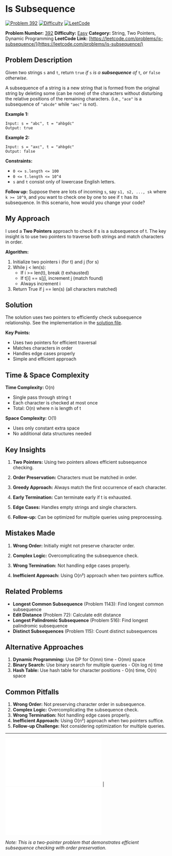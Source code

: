 # Is Subsequence

[![Problem 392](https://img.shields.io/badge/Problem-392-blue?style=for-the-badge&logo=leetcode)](https://leetcode.com/problems/is-subsequence/)
[![Difficulty](https://img.shields.io/badge/Difficulty-Easy-green?style=for-the-badge)](https://leetcode.com/problemset/?difficulty=EASY)
[![LeetCode](https://img.shields.io/badge/LeetCode-View%20Problem-orange?style=for-the-badge&logo=leetcode)](https://leetcode.com/problems/is-subsequence/)

**Problem Number:** [392](https://leetcode.com/problems/is-subsequence/)
**Difficulty:** [Easy](https://leetcode.com/problemset/?difficulty=EASY)
**Category:** String, Two Pointers, Dynamic Programming
**LeetCode Link:** [https://leetcode.com/problems/is-subsequence/](https://leetcode.com/problems/is-subsequence/)

## Problem Description

Given two strings `s` and `t`, return `true` *if* `s` *is a **subsequence** of* `t`*, or* `false` *otherwise*.

A subsequence of a string is a new string that is formed from the original string by deleting some (can be none) of the characters without disturbing the relative positions of the remaining characters. (i.e., `"ace"` is a subsequence of `"abcde"` while `"aec"` is not).

**Example 1:**
```
Input: s = "abc", t = "ahbgdc"
Output: true
```

**Example 2:**
```
Input: s = "axc", t = "ahbgdc"
Output: false
```

**Constraints:**
- `0 <= s.length <= 100`
- `0 <= t.length <= 10^4`
- `s` and `t` consist only of lowercase English letters.

**Follow up:** Suppose there are lots of incoming `s`, say `s1, s2, ..., sk` where `k >= 10^9`, and you want to check one by one to see if `t` has its subsequence. In this scenario, how would you change your code?

## My Approach

I used a **Two Pointers** approach to check if s is a subsequence of t. The key insight is to use two pointers to traverse both strings and match characters in order.

**Algorithm:**
1. Initialize two pointers i (for t) and j (for s)
2. While j < len(s):
   - If i >= len(t), break (t exhausted)
   - If t[i] == s[j], increment j (match found)
   - Always increment i
3. Return True if j == len(s) (all characters matched)

## Solution

The solution uses two pointers to efficiently check subsequence relationship. See the implementation in the [solution file](../exercises/392.is-subsequence.py).

**Key Points:**
- Uses two pointers for efficient traversal
- Matches characters in order
- Handles edge cases properly
- Simple and efficient approach

## Time & Space Complexity

**Time Complexity:** O(n)
- Single pass through string t
- Each character is checked at most once
- Total: O(n) where n is length of t

**Space Complexity:** O(1)
- Uses only constant extra space
- No additional data structures needed

## Key Insights

1. **Two Pointers:** Using two pointers allows efficient subsequence checking.

2. **Order Preservation:** Characters must be matched in order.

3. **Greedy Approach:** Always match the first occurrence of each character.

4. **Early Termination:** Can terminate early if t is exhausted.

5. **Edge Cases:** Handles empty strings and single characters.

6. **Follow-up:** Can be optimized for multiple queries using preprocessing.

## Mistakes Made

1. **Wrong Order:** Initially might not preserve character order.

2. **Complex Logic:** Overcomplicating the subsequence check.

3. **Wrong Termination:** Not handling edge cases properly.

4. **Inefficient Approach:** Using O(n²) approach when two pointers suffice.

## Related Problems

- **Longest Common Subsequence** (Problem 1143): Find longest common subsequence
- **Edit Distance** (Problem 72): Calculate edit distance
- **Longest Palindromic Subsequence** (Problem 516): Find longest palindromic subsequence
- **Distinct Subsequences** (Problem 115): Count distinct subsequences

## Alternative Approaches

1. **Dynamic Programming:** Use DP for O(mn) time - O(mn) space
2. **Binary Search:** Use binary search for multiple queries - O(n log n) time
3. **Hash Table:** Use hash table for character positions - O(n) time, O(n) space

## Common Pitfalls

1. **Wrong Order:** Not preserving character order in subsequence.
2. **Complex Logic:** Overcomplicating the subsequence check.
3. **Wrong Termination:** Not handling edge cases properly.
4. **Inefficient Approach:** Using O(n²) approach when two pointers suffice.
5. **Follow-up Challenge:** Not considering optimization for multiple queries.

---

[![Back to Index](../../README.md#-problem-index)](../../README.md#-problem-index) | [![View Solution](../exercises/392.is-subsequence.py)](../exercises/392.is-subsequence.py)

*Note: This is a two-pointer problem that demonstrates efficient subsequence checking with order preservation.*

